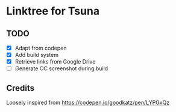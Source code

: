 # Linktree for Tsuna


## TODO
- [x] Adapt from codepen
- [x] Add build system
- [x] Retrieve links from Google Drive
- [ ] Generate OC screenshot during build

## Credits

Loosely inspired from https://codepen.io/goodkatz/pen/LYPGxQz